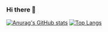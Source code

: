 ### Hi there 👋

[![Anurag's GitHub stats](https://github-readme-stats.vercel.app/api?username=Wangliquan)](https://github.com/anuraghazra/github-readme-stats) [![Top Langs](https://github-readme-stats.vercel.app/api/top-langs/?username=Wangliquan)](https://github.com/anuraghazra/github-readme-stats)



<!--
**WangLiquan/Wangliquan** is a ✨ _special_ ✨ repository because its `README.md` (this file) appears on your GitHub profile.

Here are some ideas to get you started:


- 🔭 I’m currently working on ...
- 🌱 I’m currently learning ...
- 👯 I’m looking to collaborate on ...
- 🤔 I’m looking for help with ...
- 💬 Ask me about ...
- 📫 How to reach me: ...
- 😄 Pronouns: ...
- ⚡ Fun fact: ...
-->
